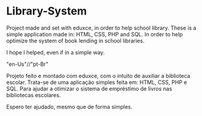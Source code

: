 # Library-System
Project made and set with eduxce, in order to help school library.
These is a simple application made in: HTML, CSS, PHP and SQL. In order to help optimize the system of book lending in school libraries.

I hope I helped, even if in a simple way.


"en-Us"//"pt-Br"


Projeto feito e montado com eduxce, com o intuito de auxiliar a biblioteca escolar.
Trata-se de uma aplicação simples feita em: HTML, CSS, PHP e SQL. Para ajudar a otimizar o sistema de empréstimo de livros nas bibliotecas escolares.

Espero ter ajudado, mesmo que de forma simples.
